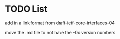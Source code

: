 # TODO List

add in a link format from draft-ietf-core-interfaces-04

move the .md file to not have the -0x version numbers

